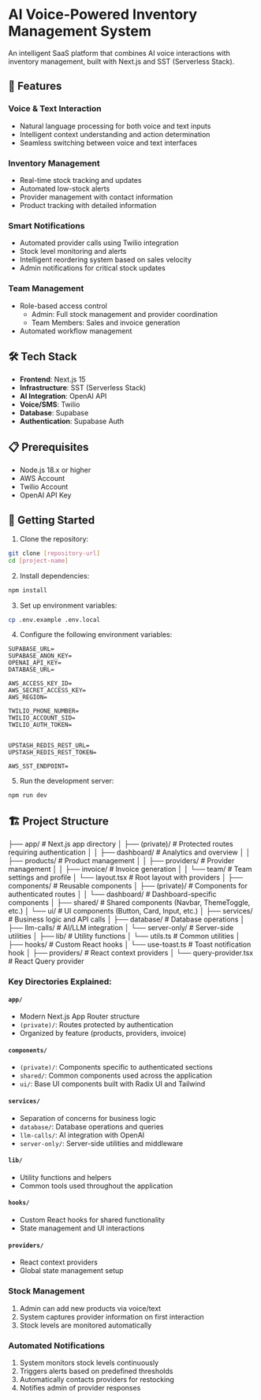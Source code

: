 # AI Voice-Powered Inventory Management System

An intelligent SaaS platform that combines AI voice interactions with inventory management, built with Next.js and SST (Serverless Stack).

## 🌟 Features

### Voice & Text Interaction

- Natural language processing for both voice and text inputs
- Intelligent context understanding and action determination
- Seamless switching between voice and text interfaces

### Inventory Management

- Real-time stock tracking and updates
- Automated low-stock alerts
- Provider management with contact information
- Product tracking with detailed information

### Smart Notifications

- Automated provider calls using Twilio integration
- Stock level monitoring and alerts
- Intelligent reordering system based on sales velocity
- Admin notifications for critical stock updates

### Team Management

- Role-based access control
  - Admin: Full stock management and provider coordination
  - Team Members: Sales and invoice generation
- Automated workflow management

## 🛠 Tech Stack

- **Frontend**: Next.js 15
- **Infrastructure**: SST (Serverless Stack)
- **AI Integration**: OpenAI API
- **Voice/SMS**: Twilio
- **Database**: Supabase
- **Authentication**: Supabase Auth

## 📋 Prerequisites

- Node.js 18.x or higher
- AWS Account
- Twilio Account
- OpenAI API Key

## 🚀 Getting Started

1. Clone the repository:

```bash
git clone [repository-url]
cd [project-name]
```

2. Install dependencies:

```bash
npm install
```

3. Set up environment variables:

```bash
cp .env.example .env.local
```

4. Configure the following environment variables:

```env
SUPABASE_URL=
SUPABASE_ANON_KEY=
OPENAI_API_KEY=
DATABASE_URL=

AWS_ACCESS_KEY_ID=
AWS_SECRET_ACCESS_KEY=
AWS_REGION=

TWILIO_PHONE_NUMBER=
TWILIO_ACCOUNT_SID=
TWILIO_AUTH_TOKEN=


UPSTASH_REDIS_REST_URL=
UPSTASH_REDIS_REST_TOKEN=

AWS_SST_ENDPOINT=
```

5. Run the development server:

```bash
npm run dev
```

## 🏗 Project Structure

├── app/ # Next.js app directory
│ ├── (private)/ # Protected routes requiring authentication
│ │ ├── dashboard/ # Analytics and overview
│ │ ├── products/ # Product management
│ │ ├── providers/ # Provider management
│ │ ├── invoice/ # Invoice generation
│ │ └── team/ # Team settings and profile
│ └── layout.tsx # Root layout with providers
│
├── components/ # Reusable components
│ ├── (private)/ # Components for authenticated routes
│ │ └── dashboard/ # Dashboard-specific components
│ ├── shared/ # Shared components (Navbar, ThemeToggle, etc.)
│ └── ui/ # UI components (Button, Card, Input, etc.)
│
├── services/ # Business logic and API calls
│ ├── database/ # Database operations
│ ├── llm-calls/ # AI/LLM integration
│ └── server-only/ # Server-side utilities
│
├── lib/ # Utility functions
│ └── utils.ts # Common utilities
│
├── hooks/ # Custom React hooks
│ └── use-toast.ts # Toast notification hook
│
├── providers/ # React context providers
│ └── query-provider.tsx # React Query provider

### Key Directories Explained:

#### `app/`

- Modern Next.js App Router structure
- `(private)/`: Routes protected by authentication
- Organized by feature (products, providers, invoice)

#### `components/`

- `(private)/`: Components specific to authenticated sections
- `shared/`: Common components used across the application
- `ui/`: Base UI components built with Radix UI and Tailwind

#### `services/`

- Separation of concerns for business logic
- `database/`: Database operations and queries
- `llm-calls/`: AI integration with OpenAI
- `server-only/`: Server-side utilities and middleware

#### `lib/`

- Utility functions and helpers
- Common tools used throughout the application

#### `hooks/`

- Custom React hooks for shared functionality
- State management and UI interactions

#### `providers/`

- React context providers
- Global state management setup

### Stock Management

1. Admin can add new products via voice/text
2. System captures provider information on first interaction
3. Stock levels are monitored automatically

### Automated Notifications

1. System monitors stock levels continuously
2. Triggers alerts based on predefined thresholds
3. Automatically contacts providers for restocking
4. Notifies admin of provider responses

